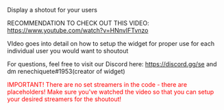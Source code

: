 Display a shotout for your users

RECOMMENDATION TO CHECK OUT THIS VIDEO: https://www.youtube.com/watch?v=HNnvIFTvnzo

VIdeo goes into detail on how to setup the widget for proper use for each individual user you would want to shoutout

For questions, feel free to visit our Discord here: https://discord.gg/se and dm renechiquete#1953(creator of widget)

<font color="red">IMPORTANT!
There are no set streamers in the code - there are placeholders! Make sure you've watched the video
so that you can setup your desired streamers for the shoutout!</font>
